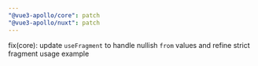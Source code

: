 ```yaml
---
"@vue3-apollo/core": patch
"@vue3-apollo/nuxt": patch
---
```


fix(core): update `useFragment` to handle nullish `from` values and refine strict fragment usage example
